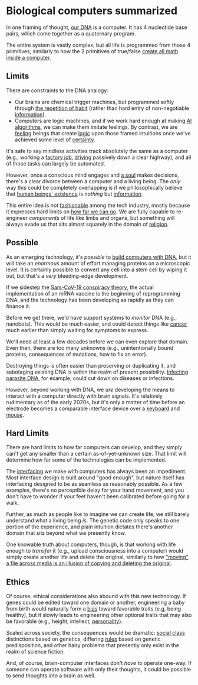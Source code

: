 
# Biological computers summarized

In one framing of thought, [our DNA](science-life-biochem.md) is a computer. It has 4 nucleotide base pairs, which come together as a quaternary program.

The entire system is vastly complex, but all life is programmed from those 4 primitives, similarly to how the 2 primitives of true/false [create all math inside a computer](math.md).

## Limits

There are constraints to the DNA analogy:

- Our brains are chemical trigger machines, but programmed softly through [the repetition of habit](habits.md) (rather than hard entry of non-negotiable [information](data.md)).
- Computers are logic machines, and if we work hard enough at making [AI algorithms](computers-ai.md), we can make them imitate feelings. By contrast, we are [feeling](mind-feelings.md) beings that create [logic](logic.md) upon those framed intuitions once we've achieved some level of [certainty](understanding-certainty.md).

It's safe to say mindless activities track absolutely the same as a computer (e.g., working a [factory job](computers-robotics.md), [driving](creations.md) passively down a clear highway), and all of those tasks can largely be automated.

However, once a conscious mind engages and [a soul](humanity.md) makes decisions, there's a clear divorce between a computer and a living being. The *only* way this could be completely overlapping is if we philosophically believe that [human beings' existence](humanity.md) is *nothing* but [information](information.md).

This entire idea is *not* [fashionable](https://trendless.tech/trends/) among the tech industry, mostly because it expresses hard limits on [how far we can go](computers-ai.md). We are fully capable to re-engineer *components* of life like limbs and organs, but something will always evade us that sits almost squarely in the domain of [religion](religion.md).

## Possible

As an emerging technology, it's *possible* to [build computers with DNA](https://en.wikipedia.org/wiki/DNA_computing), but it will take an *enormous* amount of effort managing proteins on a microscopic level. It is certainly possible to convert any cell into a stem cell by wiping it out, but that's a *very* bleeding-edge development.

If we sidestep the [Sars-CoV-19 conspiracy theory](conspiracy.md), the actual implementation of an mRNA vaccine is the beginning of reprogramming DNA, and the technology has been developing as rapidly as they can finance it.

Before we get there, we'd have support systems to *monitor* DNA (e.g., nanobots). This would be much easier, and could detect things like [cancer](body-4_health.md) much earlier than simply waiting for symptoms to express.

We'll need at least a few decades before we can even explore that domain. Even then, there are too many unknowns (e.g., unintentionally bound proteins, consequences of mutations, how to fix an error).

Destroying things is often easier than preserving or duplicating it, and sabotaging existing DNA is within the realm of present possibility. [Infecting parasite DNA](https://www.techexplorist.com/disorient-malaria-parasite-prevent-harm/62346/), for example, could cut down on diseases or infections.

However, beyond working with DNA, we *are* developing the means to interact with a computer directly with brain signals. It's relatively rudimentary as of the early 2020s, but it's only a matter of time before an electrode becomes a comparable interface device over a [keyboard](computers-keyboard.md) and [mouse](computers-mouse.md).

## Hard Limits

There are hard limits to how far computers can develop, and they simply can't get any smaller than a certain as-of-yet-unknown size. That limit will determine how far some of the technologies can be implemented.

The [interfacing](engineering-design.md) we make with computers has always been an impediment. Most interface design is built around "good enough", but nature itself has interfacing designed to be as seamless as reasonably possible. As a few examples, there's no perceptible delay for your hand movement, and you don't have to wonder if your feet haven't been calibrated before going for a walk.

Further, as much as people like to imagine we can create life, we still barely understand what a living being *is*. The genetic code only speaks to one portion of the experience, and plain intuition dictates there's another domain that sits beyond what we presently know.

One knowable truth about computers, though, is that working with life enough to *transfer* it (e.g., upload consciousness into a computer) would simply create another life and delete the original, similarly to how ["moving" a file across media is an illusion of copying and deleting the original](computers-files.md).

## Ethics

Of course, ethical considerations also abound with this new technology. If genes could be edited toward one domain or another, engineering a baby from birth would naturally form a [bias](mind-bias.md) toward favorable traits (e.g, being healthy), but it slowly leads to engineering other optional traits that may also be favorable (e.g., height, intellect, [personality](personality.md)).

Scaled across society, the consequences would be dramatic: [social class](classes.md) distinctions based on genetics, differing [rules](people-rules.md) based on genetic predisposition, and other hairy problems that presently only exist in the realm of science fiction.

And, of course, brain-computer interfaces don't *have* to operate one-way. If someone can operate software with only their thoughts, it could be possible to send thoughts *into* a brain as well.
